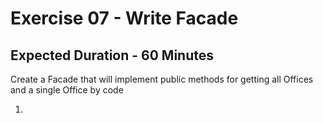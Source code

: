 # Exercise 07 - Write Facade
## Expected Duration - 60 Minutes

Create a Facade that will implement public methods for getting all Offices and a single Office by code

1. 